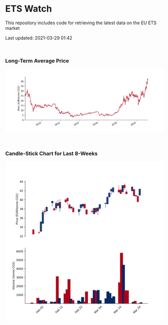 # ETS Watch

This repository includes code for retrieving the latest data on the EU ETS market

Last updated: 2021-03-29 01:42

<br>

### Long-Term Average Price

![Long-term average](img/long_term_avg.png)

<br>

### Candle-Stick Chart for Last 8-Weeks

![Open, High, Low, Close & Volume](img/ohlc_vol.png)

